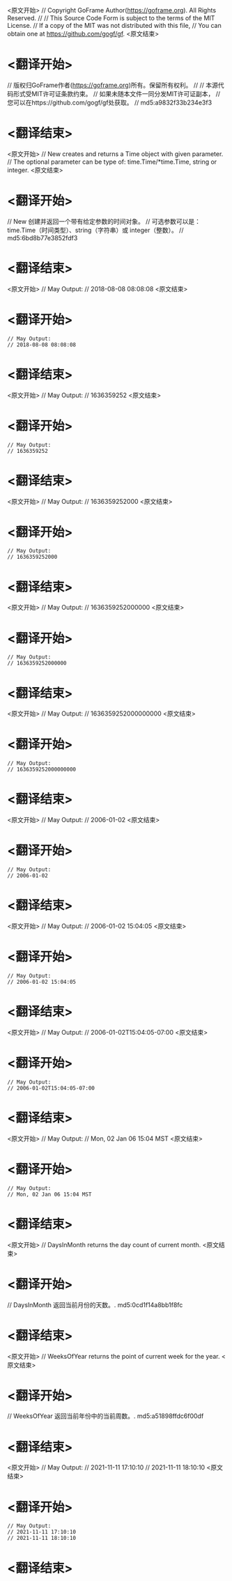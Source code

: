 
<原文开始>
// Copyright GoFrame Author(https://goframe.org). All Rights Reserved.
//
// This Source Code Form is subject to the terms of the MIT License.
// If a copy of the MIT was not distributed with this file,
// You can obtain one at https://github.com/gogf/gf.
<原文结束>

# <翻译开始>
// 版权归GoFrame作者(https://goframe.org)所有。保留所有权利。
//
// 本源代码形式受MIT许可证条款约束。
// 如果未随本文件一同分发MIT许可证副本，
// 您可以在https://github.com/gogf/gf处获取。
// md5:a9832f33b234e3f3
# <翻译结束>


<原文开始>
// New creates and returns a Time object with given parameter.
// The optional parameter can be type of: time.Time/*time.Time, string or integer.
<原文结束>

# <翻译开始>
// New 创建并返回一个带有给定参数的时间对象。
// 可选参数可以是：time.Time（时间类型）、string（字符串）或 integer（整数）。
// md5:6bd8b77e3852fdf3
# <翻译结束>


<原文开始>
	// May Output:
	// 2018-08-08 08:08:08
<原文结束>

# <翻译开始>
	// May Output:
	// 2018-08-08 08:08:08
# <翻译结束>


<原文开始>
	// May Output:
	// 1636359252
<原文结束>

# <翻译开始>
	// May Output:
	// 1636359252
# <翻译结束>


<原文开始>
	// May Output:
	// 1636359252000
<原文结束>

# <翻译开始>
	// May Output:
	// 1636359252000
# <翻译结束>


<原文开始>
	// May Output:
	// 1636359252000000
<原文结束>

# <翻译开始>
	// May Output:
	// 1636359252000000
# <翻译结束>


<原文开始>
	// May Output:
	// 1636359252000000000
<原文结束>

# <翻译开始>
	// May Output:
	// 1636359252000000000
# <翻译结束>


<原文开始>
	// May Output:
	// 2006-01-02
<原文结束>

# <翻译开始>
	// May Output:
	// 2006-01-02
# <翻译结束>


<原文开始>
	// May Output:
	// 2006-01-02 15:04:05
<原文结束>

# <翻译开始>
	// May Output:
	// 2006-01-02 15:04:05
# <翻译结束>


<原文开始>
	// May Output:
	// 2006-01-02T15:04:05-07:00
<原文结束>

# <翻译开始>
	// May Output:
	// 2006-01-02T15:04:05-07:00
# <翻译结束>


<原文开始>
	// May Output:
	// Mon, 02 Jan 06 15:04 MST
<原文结束>

# <翻译开始>
	// May Output:
	// Mon, 02 Jan 06 15:04 MST
# <翻译结束>


<原文开始>
// DaysInMonth returns the day count of current month.
<原文结束>

# <翻译开始>
// DaysInMonth 返回当前月份的天数。. md5:0cd1f14a8bb1f8fc
# <翻译结束>


<原文开始>
// WeeksOfYear returns the point of current week for the year.
<原文结束>

# <翻译开始>
// WeeksOfYear 返回当前年份中的当前周数。. md5:a51898ffdc6f00df
# <翻译结束>


<原文开始>
	// May Output:
	// 2021-11-11 17:10:10
	// 2021-11-11 18:10:10
<原文结束>

# <翻译开始>
	// May Output:
	// 2021-11-11 17:10:10
	// 2021-11-11 18:10:10
# <翻译结束>

